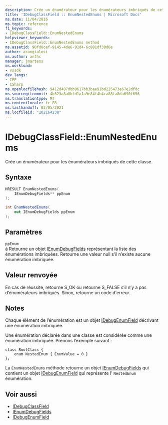 ```yaml
---
description: Crée un énumérateur pour les énumérateurs imbriqués de cette classe.
title: 'IDebugClassField :: EnumNestedEnums | Microsoft Docs'
ms.date: 11/04/2016
ms.topic: reference
f1_keywords:
- IDebugClassField::EnumNestedEnums
helpviewer_keywords:
- IDebugClassField::EnumNestedEnums method
ms.assetid: 90fd0cef-9145-4de6-91d4-6c881df39d6e
author: acangialosi
ms.author: anthc
manager: jmartens
ms.workload:
- vssdk
dev_langs:
- CPP
- CSharp
ms.openlocfilehash: 9412d487dbb9617bb3bae91bd225473e67e2dfdc
ms.sourcegitcommit: 4b323a8a8bfd1a1a9e84f4b4ca88fa8da690f656
ms.translationtype: MT
ms.contentlocale: fr-FR
ms.lasthandoff: 03/05/2021
ms.locfileid: "102164238"
---
```

# <a name="idebugclassfieldenumnestedenums"></a>IDebugClassField::EnumNestedEnums
Crée un énumérateur pour les énumérateurs imbriqués de cette classe.

## <a name="syntax"></a>Syntaxe

```cpp
HRESULT EnumNestedEnums(
    IEnumDebugFields** ppEnum
);
```

```csharp
int EnumNestedEnums(
    out IEnumDebugFields ppEnum
);
```

## <a name="parameters"></a>Paramètres
`ppEnum`\
à Retourne un objet [IEnumDebugFields](../../../extensibility/debugger/reference/ienumdebugfields.md) représentant la liste des énumérations imbriquées. Retourne une valeur null s’il n’existe aucune énumération imbriquée.

## <a name="return-value"></a>Valeur renvoyée
En cas de réussite, retourne S_OK ou retourne S_FALSE s’il n’y a pas d’énumérateurs imbriqués. Sinon, retourne un code d'erreur.

## <a name="remarks"></a>Notes
Chaque élément de l’énumération est un objet [IDebugEnumField](../../../extensibility/debugger/reference/idebugenumfield.md) décrivant une énumération imbriquée.

Une énumération déclarée dans une classe est considérée comme une énumération imbriquée. Prenons l’exemple suivant :

```
class RootClass {
    enum NestedEnum { EnumValue = 0 }
};
```

La `EnumNestedEnums` méthode retourne un objet [IEnumDebugFields](../../../extensibility/debugger/reference/ienumdebugfields.md) qui contient un objet [IDebugEnumField](../../../extensibility/debugger/reference/idebugenumfield.md) qui représente l' `NestedEnum` énumération.

## <a name="see-also"></a>Voir aussi
- [IDebugClassField](../../../extensibility/debugger/reference/idebugclassfield.md)
- [IEnumDebugFields](../../../extensibility/debugger/reference/ienumdebugfields.md)
- [IDebugEnumField](../../../extensibility/debugger/reference/idebugenumfield.md)
